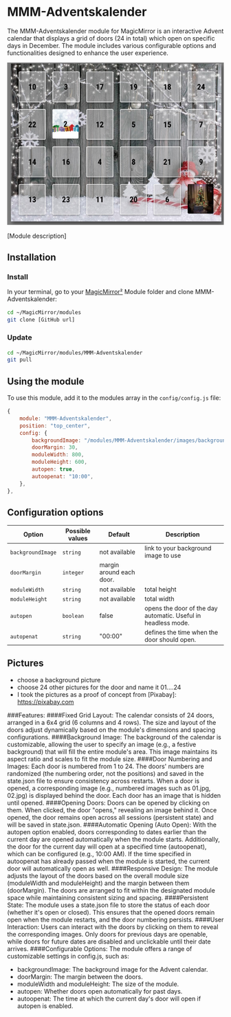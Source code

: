 # MMM-Adventskalender
The MMM-Adventskalender module for MagicMirror is an interactive Advent calendar that displays a grid of doors (24 in total) which open on specific days in December. The module includes various configurable options and functionalities designed to enhance the user experience. 

![Adventskalender](./Example.jpg)

[Module description]

## Installation

### Install

In your terminal, go to your [MagicMirror²][mm] Module folder and clone MMM-Adventskalender:

```bash
cd ~/MagicMirror/modules
git clone [GitHub url]
```

### Update

```bash
cd ~/MagicMirror/modules/MMM-Adventskalender
git pull
```

## Using the module

To use this module, add it to the modules array in the `config/config.js` file:

```js
{
    module: "MMM-Adventskalender",
    position: "top_center",
    config: {
        backgroundImage: "/modules/MMM-Adventskalender/images/background.jpg",
        doorMargin: 30,
        moduleWidth: 800,
        moduleHeight: 600,
        autopen: true,
        autoopenat: "10:00",
    },
},

```


## Configuration options

Option|Possible values|Default|Description
------|------|------|-----------
`backgroundImage`|`string`|not available|link to your background image to use
`doorMargin`|`integer`|margin around each door.
`moduleWidth`|`string`|not available|total height
`moduleHeight`|`string`|not available|total width
`autopen`|`boolean`|false|opens the door of the day automatic. Useful in headless mode.
`autopenat`|`string`|"00:00"|defines the time when the door should open.


## Pictures
- choose a background picture
- choose 24 other pictures for the door and name it 01....24
- I took the pictures as a proof of concept from [Pixabay]: https://pixabay.com

###Features:
####Fixed Grid Layout:
The calendar consists of 24 doors, arranged in a 6x4 grid (6 columns and 4 rows). The size and layout of the doors adjust dynamically based on the module's dimensions and spacing configurations.
####Background Image:
The background of the calendar is customizable, allowing the user to specify an image (e.g., a festive background) that will fill the entire module's area. This image maintains its aspect ratio and scales to fit the module size.
####Door Numbering and Images:
Each door is numbered from 1 to 24. The doors' numbers are randomized (the numbering order, not the positions) and saved in the state.json file to ensure consistency across restarts. When a door is opened, a corresponding image (e.g., numbered images such as 01.jpg, 02.jpg) is displayed behind the door. Each door has an image that is hidden until opened.
####Opening Doors:
Doors can be opened by clicking on them. When clicked, the door "opens," revealing an image behind it. Once opened, the door remains open across all sessions (persistent state) and will be saved in state.json.
####Automatic Opening (Auto Open):
With the autopen option enabled, doors corresponding to dates earlier than the current day are opened automatically when the module starts. Additionally, the door for the current day will open at a specified time (autoopenat), which can be configured (e.g., 10:00 AM). If the time specified in autoopenat has already passed when the module is started, the current door will automatically open as well.
####Responsive Design:
The module adjusts the layout of the doors based on the overall module size (moduleWidth and moduleHeight) and the margin between them (doorMargin). The doors are arranged to fit within the designated module space while maintaining consistent sizing and spacing.
####Persistent State:
The module uses a state.json file to store the status of each door (whether it's open or closed). This ensures that the opened doors remain open when the module restarts, and the door numbering persists.
####User Interaction:
Users can interact with the doors by clicking on them to reveal the corresponding images. Only doors for previous days are openable, while doors for future dates are disabled and unclickable until their date arrives.
####Configurable Options:
The module offers a range of customizable settings in config.js, such as:
- backgroundImage: The background image for the Advent calendar.
- doorMargin: The margin between the doors.
- moduleWidth and moduleHeight: The size of the module.
- autopen: Whether doors open automatically for past days.
- autoopenat: The time at which the current day's door will open if autopen is enabled.

[mm]: https://github.com/MagicMirrorOrg/MagicMirror
